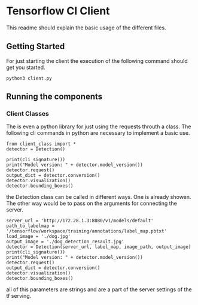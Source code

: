 # Tensorflow CI Client

This readme should explain the basic usage of the different files.

## Getting Started
For just starting the client the execution of the following command should get you started.

```
python3 client.py
```

## Running the components

### Client Classes

The is even a python library for just using the requests throuth a class.
The following cli commands in python are necessary to implement a basic use.

```
from client_class import *
detector = Detection()

print(cli_signature())
print("Model version: " + detector.model_version())
detector.request()
output_dict = detector.conversion()
detector.visualization()
detector.bounding_boxes()
```
the Detection class can be called in different ways. One is already showen. The other way would be to pass on the arguments for connecting the server.

```
server_url = 'http://172.28.1.3:8080/v1/models/default'
path_to_labelmap = '/tensorflow/workspace/training/annotations/label_map.pbtxt'
load_image = './dog.jpg'
output_image = './dog_detection_resault.jpg'
detector = Detection(server_url, label_map, image_path, output_image)
print(cli_signature())
print("Model version: " + detector.model_version())
detector.request()
output_dict = detector.conversion()
detector.visualization()
detector.bounding_boxes()
```
all of this parameters are strings and are a part of the server settings of the tf serving.
